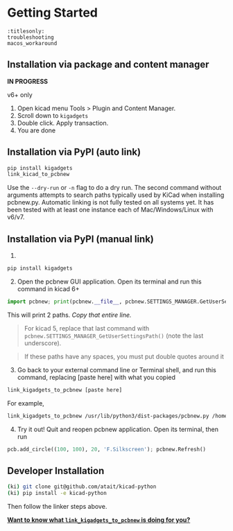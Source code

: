 # Getting Started

```{toctree} 
:titlesonly:
troubleshooting
macos_workaround
```

## Installation via package and content manager
**IN PROGRESS**

v6+ only

1. Open kicad menu Tools > Plugin and Content Manager.
2. Scroll down to `kigadgets`
3. Double click. Apply transaction.
4. You are done

## Installation via PyPI (auto link)
```bash
pip install kigadgets
link_kicad_to_pcbnew
```
Use the `--dry-run` or `-n` flag to do a dry run.
The second command without arguments attempts to search paths typically used by KiCad when installing pcbnew.py. Automatic linking is not fully tested on all systems yet. It has been tested with at least one instance each of Mac/Windows/Linux with v6/v7.

## Installation via PyPI (manual link)
1.
```bash
pip install kigadgets
```

2. Open the pcbnew GUI application. Open its terminal and run this command in kicad 6+
```python
import pcbnew; print(pcbnew.__file__, pcbnew.SETTINGS_MANAGER.GetUserSettingsPath())
```
This will print 2 paths. *Copy that entire line.*

> For kicad 5, replace that last command with `pcbnew.SETTINGS_MANAGER_GetUserSettingsPath()` (note the last underscore).

> If these paths have any spaces, you must put double quotes around it

3. Go back to your external command line or Terminal shell, and run this command, replacing \[paste here\] with what you copied
```bash
link_kigadgets_to_pcbnew [paste here]
```
For example,
```bash
link_kigadgets_to_pcbnew /usr/lib/python3/dist-packages/pcbnew.py /home/username/.config/kicad
```

4. Try it out! Quit and reopen pcbnew application. Open its terminal, then run
```python
pcb.add_circle((100, 100), 20, 'F.Silkscreen'); pcbnew.Refresh()
```

## Developer Installation
```bash
(ki) git clone git@github.com/atait/kicad-python
(ki) pip install -e kicad-python
```
Then follow the linker steps above.

[**Want to know what `link_kigadgets_to_pcbnew` is doing for you?**](../design/linker_underthehood)
